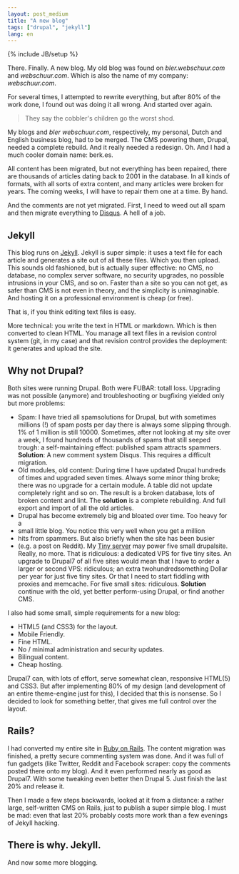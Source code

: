 ```yaml
---
layout: post_medium
title: "A new blog"
tags: ["drupal", "jekyll"]
lang: en
---
```

{% include JB/setup %}

There. Finally. A new blog. My old blog was found on
_bler.webschuur.com_ and _webschuur.com_. Which is also the name of my
company: _webschuur.com_.

For several times, I attempted to rewrite everything, but after 80% of the
work done, I found out was doing it all wrong. And started over again.

> They say the cobbler's children go the worst shod.

My blogs and _bler_ _webschuur.com_, respectively, my personal,
Dutch and English business blog, had to be merged. The CMS powering
them, Drupal, needed a complete rebuild. And it really needed a redesign. Oh. And I had a much cooler domain name: berk.es.

All content has been migrated, but not everything has been repaired, there
are thousands of articles dating back to 2001 in the database. In
all kinds of formats, with all sorts of extra content, and many articles
were broken for years. The coming weeks, I will have to repair them one
at a time. By hand. 

And the comments are not yet migrated. First, I need to weed out all
spam and then migrate everything to
[Disqus](https://disqus.com/admin/moderate/). A hell of a job.

## Jekyll

This blog runs on [Jekyll](http://jekyllrb.com/). Jekyll is
super simple: it uses a text file for each article and generates
a site out of all these files. Which you then upload. This sounds old fashioned,
but is actually super effective: no CMS, no database, no complex
server software, no security upgrades, no possible intrusions in your CMS,
and so on. Faster than a site so you can not get, as safer than
CMS is not even in theory, and the simplicity is unimaginable. And
hosting it on a professional environment is cheap (or free).

That is, if you think editing text files is easy.

More technical: you write the text in HTML or markdown. Which is
then converted to clean HTML. You manage all text files in a
revision control system (git, in my case) and that revision control
 provides the deployment: it generates and upload the site.

## Why not Drupal?
Both sites were running Drupal. Both were FUBAR: totall loss.
Upgrading was not possible (anymore) and troubleshooting or bugfixing
yielded only but more problems:

* Spam: I have tried all spamsolutions for Drupal, but with
  sometimes millions (!) of spam posts per day there is always some
slipping through. 1% of 1 million is still 10000. Sometimes, after not
looking at my site over a week, I found hundreds of thousands of spams
that still seeped trough: a self-maintaining effect: published spam attracts spammers.
  **Solution**: A new comment system Disqus. This requires a
difficult migration.
* Old modules, old content: During time I have updated Drupal 
  hundreds of times and upgraded seven times. Always some minor thing
broke; there was no upgrade for a certain module. A table did not update
completely right and so on. The
result is a broken database, lots of broken content and lint. The **solution** is a complete rebuilding. And
full export and import of all the old articles.
* Drupal has become extremely big and bloated over time. Too heavy for a
 * small little blog. You notice this very well when you get a million
 * hits from spammers. But also briefly when the site has been busier
 * (e.g. a post on Reddit). My
[Tiny server](https://www.linode.com/) may power five small drupalsite.
Really, no more. That is ridiculous: a dedicated VPS for five tiny
sites. An upgrade to Drupal7 of all five sites would mean that I have to
order a larger or second VPS: ridiculous; an extra twohundredsomething
Dollar per year for just five tiny sites. Or that I need to start
fiddling with proxies and memcache. For five small sites: ridiculous.
  **Solution** continue with the old, yet better perform-using Drupal,
or find another CMS.

I also had some small, simple requirements for a new blog:

* HTML5 (and CSS3) for the layout.
* Mobile Friendly.
* Fine HTML.
* No / minimal administration and security updates.
* Bilingual content.
* Cheap hosting.

Drupal7 can, with lots of effort, serve somewhat clean, responsive
HTML(5) and CSS3. But after implementing 80% of my design (and
development of an entire theme-engine just for this), I decided that this
is nonsense. So I decided to look for something better, that gives me
full control over the layout.

## Rails?
I had converted my entire site in [Ruby on Rails](http://rubyonrails.org/).
The content migration was finished, a pretty secure commenting system
was done. And it was full of fun gadgets (like Twitter, Reddit and
Facebook scraper: copy the comments posted there onto my blog). And it
even performed nearly as good as Drupal7. With some tweaking even better
then Drupal 5. Just finish the last 20% and release it.

Then I made a few steps backwards, looked at it from a distance: a rather
large, self-written CMS on Rails, just to publish a super simple blog. I
must be mad: even that last 20% probably costs more work than a few
evenings of Jekyll hacking.

## There is why. Jekyll.
And now some more blogging.
